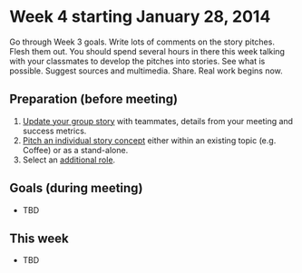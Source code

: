 # Week 4 starting January 28, 2014

Go through Week 3 goals. Write lots of comments on the story pitches. Flesh them out. You should spend several hours in there this week talking with your classmates to develop the pitches into stories. See what is possible. Suggest sources and multimedia. Share. Real work begins now.

## Preparation (before meeting)

1. [Update your group story](https://github.com/gotoplanb/jou4445c/issues?milestone=1&page=1&state=open) with teammates, details from your meeting and success metrics.
2. [Pitch an individual story concept](https://github.com/gotoplanb/jou4445c/issues?milestone=1&page=1&state=open) either within an existing topic (e.g. Coffee) or as a stand-alone.
3. Select an [additional role](https://docs.google.com/forms/d/1eFQaPRcuJP1gNwgBYKirmEdxfDqHKyl7mqVdeXrhsXY/viewform).

## Goals (during meeting)

- TBD

## This week

- TBD
